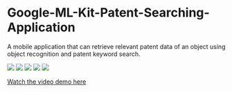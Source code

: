 # Google-ML-Kit-Patent-Searching-Application

A mobile application that can retrieve relevant patent data of an object using object recognition and patent keyword search.



![](https://github.com/nav0713/images/blob/master/9.png)
![](https://github.com/nav0713/images/blob/master/7.png)
![](https://github.com/nav0713/images/blob/master/8.png)
![](https://github.com/nav0713/images/blob/master/10.png)
![](https://github.com/nav0713/images/blob/master/11.png)


[Watch the video demo here](https://youtu.be/QLbSdAB7vDQ)
